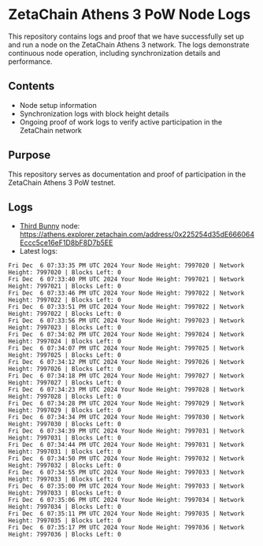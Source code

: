 # ZetaChain Athens 3 PoW Node Logs
This repository contains logs and proof that we have successfully set up and run a node on the ZetaChain Athens 3 network. The logs demonstrate continuous node operation, including synchronization details and performance.

## Contents
- Node setup information
- Synchronization logs with block height details
- Ongoing proof of work logs to verify active participation in the ZetaChain network

## Purpose
This repository serves as documentation and proof of participation in the ZetaChain Athens 3 PoW testnet.

## Logs

- [Third Bunny](https://thirdbunny.xyz/) node: https://athens.explorer.zetachain.com/address/0x225254d35dE666064Eccc5ce16eF1D8bF8D7b5EE
- Latest logs:
```
Fri Dec  6 07:33:35 PM UTC 2024 Your Node Height: 7997020 | Network Height: 7997020 | Blocks Left: 0
Fri Dec  6 07:33:40 PM UTC 2024 Your Node Height: 7997021 | Network Height: 7997021 | Blocks Left: 0
Fri Dec  6 07:33:46 PM UTC 2024 Your Node Height: 7997022 | Network Height: 7997022 | Blocks Left: 0
Fri Dec  6 07:33:51 PM UTC 2024 Your Node Height: 7997022 | Network Height: 7997022 | Blocks Left: 0
Fri Dec  6 07:33:56 PM UTC 2024 Your Node Height: 7997023 | Network Height: 7997023 | Blocks Left: 0
Fri Dec  6 07:34:02 PM UTC 2024 Your Node Height: 7997024 | Network Height: 7997024 | Blocks Left: 0
Fri Dec  6 07:34:07 PM UTC 2024 Your Node Height: 7997025 | Network Height: 7997025 | Blocks Left: 0
Fri Dec  6 07:34:12 PM UTC 2024 Your Node Height: 7997026 | Network Height: 7997026 | Blocks Left: 0
Fri Dec  6 07:34:18 PM UTC 2024 Your Node Height: 7997027 | Network Height: 7997027 | Blocks Left: 0
Fri Dec  6 07:34:23 PM UTC 2024 Your Node Height: 7997028 | Network Height: 7997028 | Blocks Left: 0
Fri Dec  6 07:34:28 PM UTC 2024 Your Node Height: 7997029 | Network Height: 7997029 | Blocks Left: 0
Fri Dec  6 07:34:34 PM UTC 2024 Your Node Height: 7997030 | Network Height: 7997030 | Blocks Left: 0
Fri Dec  6 07:34:39 PM UTC 2024 Your Node Height: 7997031 | Network Height: 7997031 | Blocks Left: 0
Fri Dec  6 07:34:44 PM UTC 2024 Your Node Height: 7997031 | Network Height: 7997031 | Blocks Left: 0
Fri Dec  6 07:34:50 PM UTC 2024 Your Node Height: 7997032 | Network Height: 7997032 | Blocks Left: 0
Fri Dec  6 07:34:55 PM UTC 2024 Your Node Height: 7997033 | Network Height: 7997033 | Blocks Left: 0
Fri Dec  6 07:35:00 PM UTC 2024 Your Node Height: 7997033 | Network Height: 7997033 | Blocks Left: 0
Fri Dec  6 07:35:06 PM UTC 2024 Your Node Height: 7997034 | Network Height: 7997034 | Blocks Left: 0
Fri Dec  6 07:35:11 PM UTC 2024 Your Node Height: 7997035 | Network Height: 7997035 | Blocks Left: 0
Fri Dec  6 07:35:17 PM UTC 2024 Your Node Height: 7997036 | Network Height: 7997036 | Blocks Left: 0
```
